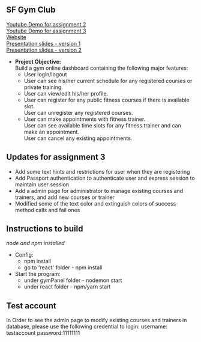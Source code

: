 ## SF Gym Club
<a href="https://youtu.be/9Ul97YAKMmA">Youtube Demo for assignment 2</a><br/>
<a href="https://youtu.be/xgSCvyJn590">Youtube Demo for assignment 3</a><br/>
<a href="https://polar-temple-47959.herokuapp.com/">Website</a><br/>
<a href="https://docs.google.com/presentation/d/12jzmi9MDKyzHReXDkdLZHQwHZ_FId4hDvtCnQypBjBM/edit?usp=sharing">Presentation slides - version 1</a>  
<a href="https://docs.google.com/presentation/d/1aLgb-3wJHX8IDEnb9rr-5JSSapzeFSYZ8bLq8nqbzNY/edit?usp=sharing">Presentation slides - version 2</a>

* **Project Objective:**  
Build a gym online dashboard containing the following major features:
  - User login/logout
  - User can see his/her current schedule for any registered courses or private training. 
  - User can view/edit his/her profile.
  - User can register for any public fitness courses if there is available slot.  
    User can unregister any registered courses.
  - User can make appointments with fitness trainer.  
    User can see available time slots for any fitness trainer and can make an appointment.  
    User can cancel any existing appointments.

## Updates for assignment 3
<ul>
    <li>Add some text hints and restrictions for user when they are registering</li>
    <li>Add Passport authentication to authenticate user and express session to maintain user session</li>
    <li>Add a admin page for administrator to manage existing courses and trainers, and add new courses or trainer</li>
    <li>Modified some of the text color and extinguish colors of success method calls and fail ones</li>
</ul>

## Instructions to build  
_node and npm installed_
* Config:
  - npm install 
  - go to 'react' folder - npm install 
* Start the program:
  - under gymPanel folder - nodemon start  
  - under react folder - npm/yarn start

## Test account
In Order to see the admin page to modify existing courses and trainers in database, please use the following credential to login:
username: testaccount
password:11111111
